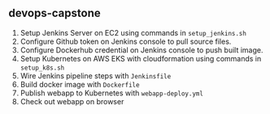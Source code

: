 ## devops-capstone

1. Setup Jenkins Server on EC2 using commands in `setup_jenkins.sh`
2. Configure Github token on Jenkins console to pull source files.
3. Configure Dockerhub credential on Jenkins console to push built image.  
4. Setup Kubernetes on AWS EKS with cloudformation using commands in `setup_k8s.sh`
5. Wire Jenkins pipeline steps with `Jenkinsfile`
6. Build docker image with `Dockerfile`
7. Publish webapp to Kubernetes with `webapp-deploy.yml`
8. Check out webapp on browser
